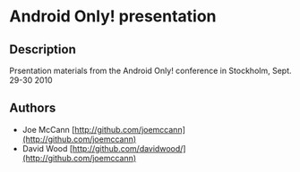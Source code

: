 Android Only! presentation
====================

Description
---------------------
Prsentation materials from the Android Only! conference in Stockholm, Sept. 29-30 2010

Authors
---------------------
- Joe McCann [http://github.com/joemccann](http://github.com/joemccann)
- David Wood [http://github.com/davidwood/](http://github.com/joemccann)